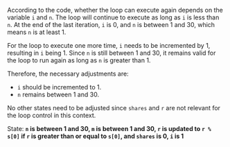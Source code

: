 According to the code, whether the loop can execute again depends on the variable `i` and `n`. The loop will continue to execute as long as `i` is less than `n`. At the end of the last iteration, `i` is 0, and `n` is between 1 and 30, which means `n` is at least 1. 

For the loop to execute one more time, `i` needs to be incremented by 1, resulting in `i` being 1. Since `n` is still between 1 and 30, it remains valid for the loop to run again as long as `n` is greater than 1.

Therefore, the necessary adjustments are:
- `i` should be incremented to 1.
- `n` remains between 1 and 30.

No other states need to be adjusted since `shares` and `r` are not relevant for the loop control in this context.

State: **`n` is between 1 and 30, `m` is between 1 and 30, `r` is updated to `r % s[0]` if `r` is greater than or equal to `s[0]`, and `shares` is 0, `i` is 1**